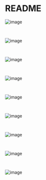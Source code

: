 # README

![image](https://user-images.githubusercontent.com/81099796/143767974-c8198109-8436-4822-8082-a59d93f1c075.png)

<br>

![image](https://user-images.githubusercontent.com/81099796/143767980-29ad956d-08dc-4c77-993c-0a876533229b.png)

<br>

![image](https://user-images.githubusercontent.com/81099796/143767981-403b491b-aafc-44da-884d-937f71eb82eb.png)


<br>

![image](https://user-images.githubusercontent.com/81099796/143767989-c08dddd5-ba1c-4f43-a482-3af765a91e07.png)

<br>

![image](https://user-images.githubusercontent.com/81099796/143767993-21a669fb-fbf8-4c9a-b50c-75d8aa6aaf95.png)

<br>

![image](https://user-images.githubusercontent.com/81099796/143767995-e8a063bc-ee54-4bed-91ae-ceaa136247f6.png)

<br>

![image](https://user-images.githubusercontent.com/81099796/143768022-941f8681-8505-4577-a5a3-5a02733abbe7.png)

<br>

![image](https://user-images.githubusercontent.com/81099796/143768039-964f6e12-eb1d-42d9-b962-e42a4f4df794.png)

<br>

![image](https://user-images.githubusercontent.com/81099796/143768059-fa912c2c-a2ed-4e38-a5eb-a1291389dddc.png)
